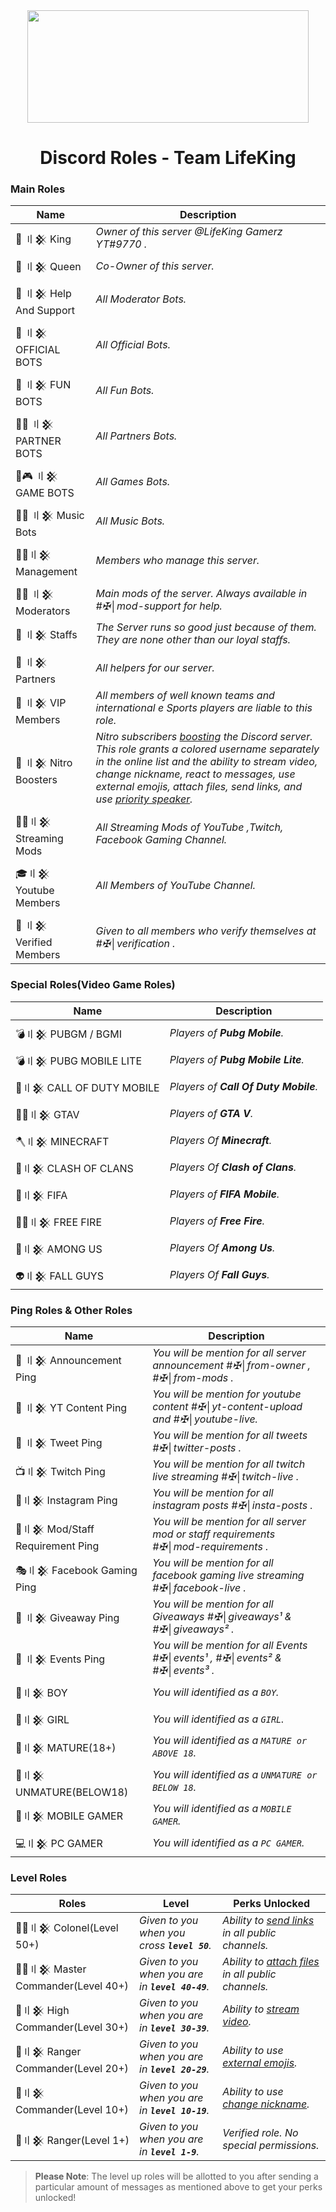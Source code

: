 <div align="center">
    <img src="https://i.imgur.com/VDdSRDa.jpg" width="450px" height="180px" style="max-width:100%;">
    <h1>Discord Roles - Team LifeKing</h1>
</div>

<h3>Main Roles</h3>

| Name                     | Description                                                                                                      |
|--------------------------|------------------------------------------------------------------------------------------------------------------|
 |  🤴 〢𒆜 King  | *Owner of this server @LifeKing Gamerz YT#9770 .* |
 |  👸 〢𒆜 Queen | *Co-Owner of this server.* |
 |  🤗 〢𒆜 Help And Support  | *All Moderator Bots.* |
 |  🤖 〢𒆜 OFFICIAL BOTS  | *All Official Bots.* |
 |  🤖 〢𒆜 FUN BOTS  | *All Fun Bots.* |
 |  🤖🤝 〢𒆜 PARTNER BOTS  | *All Partners Bots.* |
 |  🤖🎮 〢𒆜 GAME BOTS  | *All Games Bots.* |
 |  🤖🎶 〢𒆜 Music Bots | *All Music Bots.* |
 |  🕵️‍♂️〢𒆜 Management | *Members who manage this server.* |
 |  👨‍💻 〢𒆜 Moderators |  *Main mods of the server. Always available in #✠│mod-support for help.* |
 |  👲 〢𒆜 Staffs | *The Server runs so good just because of them. They are none other than our loyal staffs.* |
 |  🤝 〢𒆜 Partners  | *All helpers for our server.* |
 |  🤵 〢𒆜 VIP Members | *All members of well known teams and international e Sports players are liable to this role.* |
 |  💎 〢𒆜 Nitro Boosters | *Nitro subscribers [boosting](https://support.discord.com/hc/en-us/articles/360028038352-Server-Boosting) the Discord server. This role grants a colored username separately in the online list and the ability to stream video, change nickname, react to messages, use external emojis, attach files, send links, and use [priority speaker](https://support.discord.com/hc/en-us/articles/360011876531-Setting-up-Priority-Speaker).* |
 |  👨‍🚀〢𒆜 Streaming Mods | *All Streaming Mods of YouTube ,Twitch, Facebook Gaming Channel.* |
 |  🎓〢𒆜 Youtube Members | *All Members of YouTube Channel.* |
 |  👫 〢𒆜 Verified Members | *Given to all members who verify themselves at #✠│verification .* |

    
<h3>Special Roles(Video Game Roles)</h3>

| Name              | Description                                                                                                                                                                                                     |
|-------------------|-----------------------------------------------------------------------------------------------------------------------------------------------------------------------------------------------------------------|
| 💣〢𒆜 PUBGM / BGMI | *Players of **Pubg Mobile**.*                                                                                                                                                                |
| 💣〢𒆜 PUBG MOBILE LITE | *Players of **Pubg Mobile Lite**.*                                                                                                                                             |
| 🔫〢𒆜 CALL OF DUTY MOBILE | *Players of **Call Of Duty Mobile**.*                                                                                     |
| 🚴‍♀️〢𒆜 GTAV| *Players of **GTA V**.*                                                                                                               |
| 🪓〢𒆜 MINECRAFT | *Players Of **Minecraft**.*                                                                                                                                                           |
| 🤺〢𒆜 CLASH OF CLANS| *Players Of **Clash of Clans**.*                                                                                                                                                       |
| 🧦〢𒆜 FIFA| *Players of **FIFA Mobile**.*                                                                                                                      |
| 🤼‍♂️〢𒆜 FREE FIRE| *Players of **Free Fire**.*                                                                                                                         |
| 👾〢𒆜 AMONG US| *Players Of **Among Us**.*                                                                                                                            |
| 👽〢𒆜 FALL GUYS | *Players Of **Fall Guys**.*                                                                                                                                    |

<h3>Ping Roles & Other Roles</h3>

| Name                     | Description                                                     |
|--------------------------|------------------------------------------------------------------|
 |  📢 〢𒆜 Announcement Ping  |  *You will be mention for all server announcement #✠│from-owner , #✠│from-mods .* |
 |  🎥 〢𒆜 YT Content Ping  | *You will be mention for youtube content #✠│yt-content-upload and #✠│youtube-live.* |
 |  🦜 〢𒆜 Tweet Ping   | *You will be mention for all tweets #✠│twitter-posts  .* |
 |  📺〢𒆜 Twitch Ping  | *You will be mention for all twitch live streaming #✠│twitch-live  .* |
 |  📸〢𒆜 Instagram Ping  | *You will be mention for all instagram posts #✠│insta-posts  .* |
 |  🔧〢𒆜 Mod/Staff Requirement Ping  | *You will be mention for all server mod  or staff requirements #✠│mod-requirements  .* |
 |  🎭〢𒆜 Facebook Gaming Ping  | *You will be mention for all facebook gaming live streaming #✠│facebook-live  .* |
 |  🎉 〢𒆜 Giveaway Ping   | *You will be mention for all Giveaways  #✠│giveaways¹  & #✠│giveaways²  .* |
 |  🎊 〢𒆜 Events Ping   | *You will be mention for all Events  #✠│events¹ , #✠│events² & #✠│events³    .* |
 |  👦〢𒆜 BOY   | *You will identified as a `BOY`.* |
 |  👧〢𒆜 GIRL    | *You will identified as a `GIRL`.* |
 |  🧒〢𒆜 MATURE(18+)   | *You will identified as a `MATURE or ABOVE 18`.* |
 |  👶〢𒆜 UNMATURE(BELOW18)   | *You will identified as a `UNMATURE or BELOW 18`.* |
 |  📱〢𒆜 MOBILE GAMER    | *You will identified as a `MOBILE GAMER`.* |
 |  💻〢𒆜 PC GAMER    | *You will identified as a `PC GAMER`.* | 

 
 
<h3>Level Roles</h3>

| Roles          |  Level        |Perks Unlocked                                                             |
|----------------|---------------|----------------------------------------------------------------------------|
 |  👮‍♂️〢𒆜 Colonel(Level 50+)  | *Given to you when you cross **`level 50`**.* | *Ability to [send links](https://support.discord.com/hc/en-us/articles/360021235192-Sending-GIFs-on-Discord) in all public channels.* |
 |  💂‍♂️〢𒆜 Master Commander(Level 40+)  | *Given to you when you are in **`level 40-49`**.* | *Ability to [attach files](https://support.discord.com/hc/en-us/articles/211866427-How-do-I-upload-images-and-GIFs) in all public channels.* |
 |  🏅〢𒆜 High Commander(Level 30+) | *Given to you when you are in **`level 30-39`**.* | *Ability to [stream video](https://support.discord.com/hc/en-us/articles/360030714312-Stream-your-game-with-Go-Live-).* |
 |  🥉〢𒆜 Ranger Commander(Level 20+)  | *Given to you when you are in **`level 20-29`**.* | *Ability to use [external emojis](https://support.discord.com/hc/en-us/articles/360036479811-Custom-Emojis).* |
 |  🥈〢𒆜 Commander(Level 10+)   | *Given to you when you are in **`level 10-19`**.* | *Ability to use [change nickname](https://support.discord.com/hc/en-us/articles/219070107-Server-Nicknames).* |
 |  🥇〢𒆜 Ranger(Level 1+)   | *Given to you when you are in **`level 1-9`**.* | *Verified role. No special permissions.* |
 
 
> **Please Note**: The level up roles will be allotted to you after sending a particular amount of messages as mentioned above to get your perks unlocked! 
